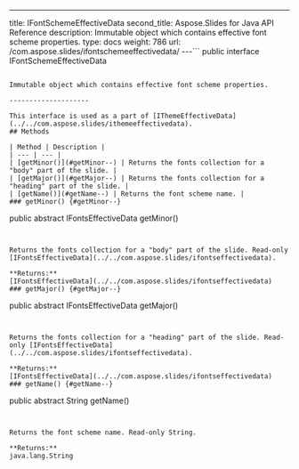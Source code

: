 ---
title: IFontSchemeEffectiveData
second_title: Aspose.Slides for Java API Reference
description: Immutable object which contains effective font scheme properties.
type: docs
weight: 786
url: /com.aspose.slides/ifontschemeeffectivedata/
---```
public interface IFontSchemeEffectiveData
```

Immutable object which contains effective font scheme properties.

--------------------

This interface is used as a part of [IThemeEffectiveData](../../com.aspose.slides/ithemeeffectivedata).
## Methods

| Method | Description |
| --- | --- |
| [getMinor()](#getMinor--) | Returns the fonts collection for a "body" part of the slide. |
| [getMajor()](#getMajor--) | Returns the fonts collection for a "heading" part of the slide. |
| [getName()](#getName--) | Returns the font scheme name. |
### getMinor() {#getMinor--}
```
public abstract IFontsEffectiveData getMinor()
```


Returns the fonts collection for a "body" part of the slide. Read-only [IFontsEffectiveData](../../com.aspose.slides/ifontseffectivedata).

**Returns:**
[IFontsEffectiveData](../../com.aspose.slides/ifontseffectivedata)
### getMajor() {#getMajor--}
```
public abstract IFontsEffectiveData getMajor()
```


Returns the fonts collection for a "heading" part of the slide. Read-only [IFontsEffectiveData](../../com.aspose.slides/ifontseffectivedata).

**Returns:**
[IFontsEffectiveData](../../com.aspose.slides/ifontseffectivedata)
### getName() {#getName--}
```
public abstract String getName()
```


Returns the font scheme name. Read-only String.

**Returns:**
java.lang.String
